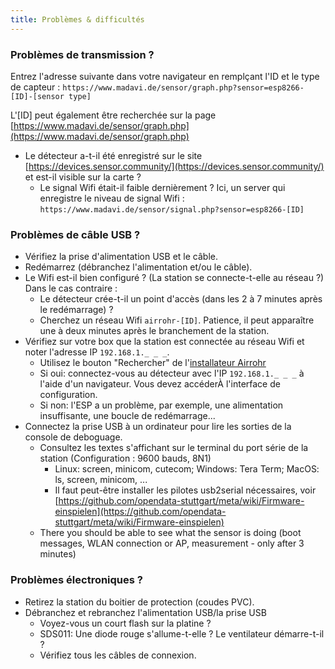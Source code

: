 ```yaml
---
title: Problèmes & difficultés
---
```


### Problèmes de transmission ?
Entrez l'adresse suivante dans votre navigateur en remplçant l'ID et le type de capteur :
`https://www.madavi.de/sensor/graph.php?sensor=esp8266-[ID]-[sensor type]`

L'[ID] peut également être recherchée sur la page [https://www.madavi.de/sensor/graph.php](https://www.madavi.de/sensor/graph.php)

* Le détecteur a-t-il été enregistré sur le site [https://devices.sensor.community/](https://devices.sensor.community/) et est-il visible sur la carte ?
    * Le signal Wifi était-il faible dernièrement ?
        Ici, un server qui enregistre le niveau de signal Wifi : `https://www.madavi.de/sensor/signal.php?sensor=esp8266-[ID]`

### Problèmes de câble USB ?
* Vérifiez la prise d'alimentation USB et le câble.
* Redémarrez (débranchez l'alimentation et/ou le câble).
* Le Wifi est-il bien configuré ? (La station se connecte-t-elle au réseau ?) Dans le cas contraire :
    * Le détecteur crée-t-il un point d'accès (dans les 2 à 7 minutes après le redémarrage) ?
    * Cherchez un réseau Wifi `airrohr-[ID]`. Patience, il peut apparaître une à deux minutes après le branchement de la station.
* Vérifiez sur votre box que la station est connectée au réseau Wifi et noter l'adresse IP `192.168.1._ _ _`.
    * Utilisez le bouton "Rechercher" de l'[installateur Airrohr](https://github.com/opendata-stuttgart/airrohr-firmware-flasher/)
    * Si oui: connectez-vous au détecteur avec l'IP `192.168.1._ _ _` à l'aide d'un navigateur. Vous devez accéderÀ l'interface de configuration.
    * Si non: l'ESP a un problème, par exemple, une alimentation insuffisante, une boucle de redémarrage...
* Connectez la prise USB à un ordinateur pour lire les sorties de la console de deboguage. 
    * Consultez les textes s'affichant sur le terminal du port série de la station (Configuration : 9600 bauds, 8N1)
        * Linux: screen, minicom, cutecom; Windows: Tera Term; MacOS: ls, screen, minicom, ...
        * Il faut peut-être installer les pilotes usb2serial nécessaires, voir [https://github.com/opendata-stuttgart/meta/wiki/Firmware-einspielen](https://github.com/opendata-stuttgart/meta/wiki/Firmware-einspielen)                                                                                                                                                                                                                                                                                                                      
    * There you should be able to see what the sensor is doing (boot messages, WLAN connection or AP, measurement - only after 3 minutes)

### Problèmes électroniques ?
* Retirez la station du boitier de protection (coudes PVC).
* Débranchez et rebranchez l'alimentation USB/la prise USB
    * Voyez-vous un court flash sur la platine ?
    * SDS011: Une diode rouge s'allume-t-elle ? Le ventilateur démarre-t-il ?
    * Vérifiez tous les câbles de connexion.
